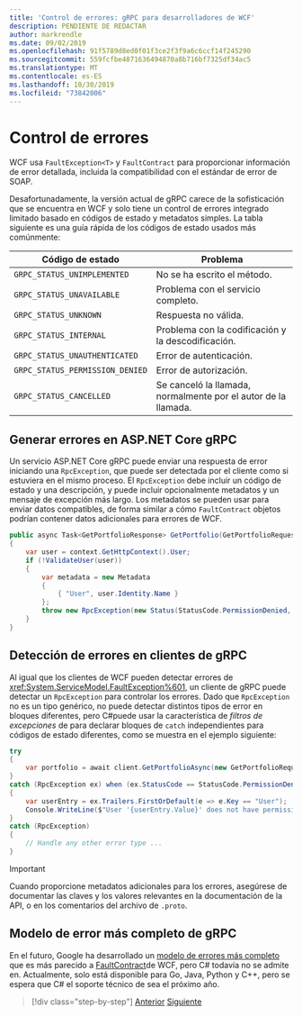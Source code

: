 ```yaml
---
title: 'Control de errores: gRPC para desarrolladores de WCF'
description: PENDIENTE DE REDACTAR
author: markrendle
ms.date: 09/02/2019
ms.openlocfilehash: 91f5789d8ed0f01f3ce2f3f9a6c6ccf14f245290
ms.sourcegitcommit: 559fcfbe4871636494870a8b716bf7325df34ac5
ms.translationtype: MT
ms.contentlocale: es-ES
ms.lasthandoff: 10/30/2019
ms.locfileid: "73842006"
---
```

# <a name="error-handling"></a>Control de errores

WCF usa `FaultException<T>` y `FaultContract` para proporcionar información de error detallada, incluida la compatibilidad con el estándar de error de SOAP.

Desafortunadamente, la versión actual de gRPC carece de la sofisticación que se encuentra en WCF y solo tiene un control de errores integrado limitado basado en códigos de estado y metadatos simples. La tabla siguiente es una guía rápida de los códigos de estado usados más comúnmente:

| Código de estado | Problema |
| ----------- | ------- |
| `GRPC_STATUS_UNIMPLEMENTED` | No se ha escrito el método. |
| `GRPC_STATUS_UNAVAILABLE` | Problema con el servicio completo. |
| `GRPC_STATUS_UNKNOWN` | Respuesta no válida. |
| `GRPC_STATUS_INTERNAL` | Problema con la codificación y la descodificación. |
| `GRPC_STATUS_UNAUTHENTICATED` | Error de autenticación. |
| `GRPC_STATUS_PERMISSION_DENIED` | Error de autorización. |
| `GRPC_STATUS_CANCELLED` | Se canceló la llamada, normalmente por el autor de la llamada. |

## <a name="raising-errors-in-aspnet-core-grpc"></a>Generar errores en ASP.NET Core gRPC

Un servicio ASP.NET Core gRPC puede enviar una respuesta de error iniciando una `RpcException`, que puede ser detectada por el cliente como si estuviera en el mismo proceso. El `RpcException` debe incluir un código de estado y una descripción, y puede incluir opcionalmente metadatos y un mensaje de excepción más largo. Los metadatos se pueden usar para enviar datos compatibles, de forma similar a cómo `FaultContract` objetos podrían contener datos adicionales para errores de WCF.

```csharp
public async Task<GetPortfolioResponse> GetPortfolio(GetPortfolioRequest request, ServerCallContext context)
{
    var user = context.GetHttpContext().User;
    if (!ValidateUser(user))
    {
        var metadata = new Metadata
        {
            { "User", user.Identity.Name }
        };
        throw new RpcException(new Status(StatusCode.PermissionDenied, "Permission denied"), metadata);
    }
}
```

## <a name="catching-errors-in-grpc-clients"></a>Detección de errores en clientes de gRPC

Al igual que los clientes de WCF pueden detectar errores de <xref:System.ServiceModel.FaultException%601>, un cliente de gRPC puede detectar un `RpcException` para controlar los errores. Dado que `RpcException` no es un tipo genérico, no puede detectar distintos tipos de error en bloques diferentes, pero C#puede usar la característica de *filtros de excepciones* de para declarar bloques de `catch` independientes para códigos de estado diferentes, como se muestra en el ejemplo siguiente:

```csharp
try
{
    var portfolio = await client.GetPortfolioAsync(new GetPortfolioRequest { Id = id });
}
catch (RpcException ex) when (ex.StatusCode == StatusCode.PermissionDenied)
{
    var userEntry = ex.Trailers.FirstOrDefault(e => e.Key == "User");
    Console.WriteLine($"User '{userEntry.Value}' does not have permission to view this portfolio.");
}
catch (RpcException)
{
    // Handle any other error type ...
}
```

> [!IMPORTANT]
> Cuando proporcione metadatos adicionales para los errores, asegúrese de documentar las claves y los valores relevantes en la documentación de la API, o en los comentarios del archivo de `.proto`.

## <a name="grpc-richer-error-model"></a>Modelo de error más completo de gRPC

En el futuro, Google ha desarrollado un [modelo de errores más completo](https://cloud.google.com/apis/design/errors#error_model) que es más parecido a [FaultContract](xref:System.ServiceModel.FaultContractAttribute)de WCF, pero C# todavía no se admite en. Actualmente, solo está disponible para Go, Java, Python y C++, pero se espera que C# el soporte técnico de sea el próximo año.

>[!div class="step-by-step"]
>[Anterior](metadata.md)
>[Siguiente](ws-protocols.md)
